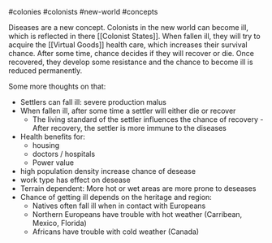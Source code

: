 #colonies #colonists #new-world #concepts 

Diseases are a new concept. Colonists in the new world can become ill, which is reflected in there [[Colonist States]]. When fallen ill, they will try to acquire the [[Virtual Goods]] health care, which increases their survival chance. After some time, chance decides if they will recover or die. Once recovered, they develop some resistance and the chance to become ill is reduced permanently.

Some more thoughts on that:
- Settlers can fall ill: severe production malus
- When fallen ill, after some time a settler will either die or recover
	- The living standard of the settler influences the chance of recovery - After recovery, the settler is more immune to the diseases
- Health benefits for:
	- housing
	- doctors / hospitals
	- Power value
- high population density increase chance of desease
- work type has effect on desease
- Terrain dependent: More hot or wet areas are more prone to deseases
- Chance of getting ill depends on the heritage and region:
	- Natives often fall ill when in contact with Europeans
	- Northern Europeans have trouble with hot weather (Carribean, Mexico, Florida)
	- Africans have trouble with cold weather (Canada)
